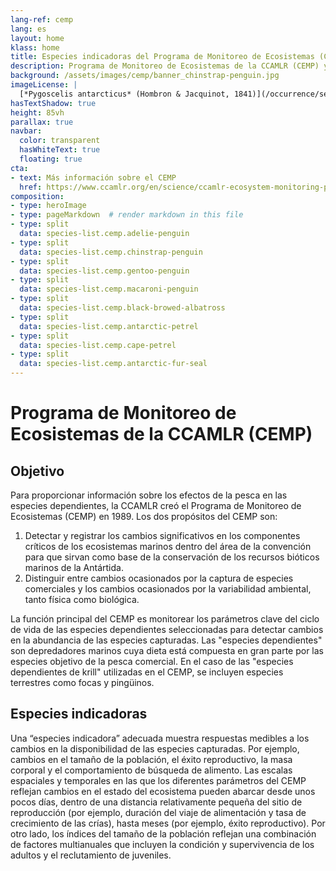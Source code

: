 ```yaml
---
lang-ref: cemp
lang: es
layout: home
klass: home
title: Especies indicadoras del Programa de Monitoreo de Ecosistemas (CEMP)
description: Programa de Monitoreo de Ecosistemas de la CCAMLR (CEMP) y las especies indicadoras del CEMP
background: /assets/images/cemp/banner_chinstrap-penguin.jpg
imageLicense: | 
  [*Pygoscelis antarcticus* (Hombron & Jacquinot, 1841)](/occurrence/search?entity=3994320758) observed in Antarctica by timhoffm (licensed under http://creativecommons.org/licenses/by-nc/4.0/)  
hasTextShadow: true
height: 85vh
parallax: true
navbar:
  color: transparent
  hasWhiteText: true
  floating: true
cta:
- text: Más información sobre el CEMP
  href: https://www.ccamlr.org/en/science/ccamlr-ecosystem-monitoring-program-cemp
composition:
- type: heroImage
- type: pageMarkdown  # render markdown in this file
- type: split
  data: species-list.cemp.adelie-penguin
- type: split
  data: species-list.cemp.chinstrap-penguin
- type: split
  data: species-list.cemp.gentoo-penguin
- type: split
  data: species-list.cemp.macaroni-penguin
- type: split
  data: species-list.cemp.black-browed-albatross
- type: split
  data: species-list.cemp.antarctic-petrel
- type: split
  data: species-list.cemp.cape-petrel
- type: split
  data: species-list.cemp.antarctic-fur-seal
---
```


# Programa de Monitoreo de Ecosistemas de la CCAMLR (CEMP)

## Objetivo

Para proporcionar información sobre los efectos de la pesca en las especies dependientes, la CCAMLR creó el Programa de Monitoreo de Ecosistemas (CEMP) en 1989. Los dos propósitos del CEMP son:
1. Detectar y registrar los cambios significativos en los componentes críticos de los ecosistemas marinos dentro del área de la convención para que sirvan como base de la conservación de los recursos bióticos marinos de la Antártida.
2. Distinguir entre cambios ocasionados por la captura de especies comerciales y los cambios ocasionados por la variabilidad ambiental, tanto física como biológica.

La función principal del CEMP es monitorear los parámetros clave del ciclo de vida de las especies dependientes seleccionadas para detectar cambios en la abundancia de las especies capturadas. Las "especies dependientes" son depredadores marinos cuya dieta está compuesta en gran parte por las especies objetivo de la pesca comercial. En el caso de las "especies dependientes de krill" utilizadas en el CEMP, se incluyen especies terrestres como focas y pingüinos.

## Especies indicadoras

Una “especies indicadora” adecuada muestra respuestas medibles a los cambios en la disponibilidad de las especies capturadas. Por ejemplo, cambios en el tamaño de la población, el éxito reproductivo, la masa corporal y el comportamiento de búsqueda de alimento.
Las escalas espaciales y temporales en las que los diferentes parámetros del CEMP reflejan cambios en el estado del ecosistema pueden abarcar desde unos pocos días, dentro de una distancia relativamente pequeña del sitio de reproducción (por ejemplo, duración del viaje de alimentación y tasa de crecimiento de las crías), hasta meses (por ejemplo, éxito reproductivo). Por otro lado, los índices del tamaño de la población reflejan una combinación de factores multianuales que incluyen la condición y supervivencia de los adultos y el reclutamiento de juveniles.

